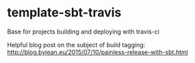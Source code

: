 # template-sbt-travis

Base for projects building and deploying with travis-ci

Helpful blog post on the subject of build tagging: http://blog.byjean.eu/2015/07/10/painless-release-with-sbt.html

